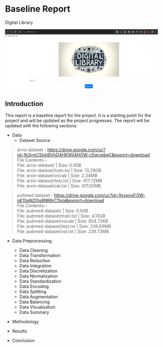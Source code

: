 # Baseline Report
Digital Library

![Digital Library](./site.jpg)
## Introduction

This report is a baseline report for the project. It is a starting point for the project and will be updated as the project progresses. The report will be updated with the following sections:

- Data
    - Dataset Source  
> arvix dataset - https://drive.google.com/uc?id=1b3rmCSIoh6VhD4HKWjI4HOW-cSwcwbeC&export=download  
File Contents--  
File: arxiv-dataset/ | Size: 0.00B  
File: arxiv-dataset/train.txt | Size: 13.29GB  
File: arxiv-dataset/vocab | Size: 2.34MB  
File: arxiv-dataset/test.txt | Size: 417.72MB  
File: arxiv-dataset/val.txt | Size: 417.00MB  


> pubmed dataset - https://drive.google.com/uc?id=1lvsqvsFi3W-pE1SqNZI0s8NR9rC1tsja&export=download  
File Contents--  
File: pubmed-dataset/ | Size: 0.00B  
File: pubmed-dataset/train.txt | Size: 4.13GB  
File: pubmed-dataset/vocab | Size: 654.72KB  
File: pubmed-dataset/test.txt | Size: 238.93MB  
File: pubmed-dataset/val.txt | Size: 239.72MB

- Data Preprocessing
    - Data Cleaning
    - Data Transformation
    - Data Reduction
    - Data Integration
    - Data Discretization
    - Data Normalization
    - Data Standardization
    - Data Encoding
    - Data Splitting
    - Data Augmentation
    - Data Balancing
    - Data Visualization
    - Data Summary

- Methodology

- Results

- Conclusion


